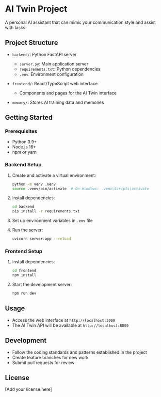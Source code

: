 # AI Twin Project

A personal AI assistant that can mimic your communication style and assist with tasks.

## Project Structure

- `backend/`: Python FastAPI server
  - `server.py`: Main application server
  - `requirements.txt`: Python dependencies
  - `.env`: Environment configuration

- `frontend/`: React/TypeScript web interface
  - Components and pages for the AI Twin interface

- `memory/`: Stores AI training data and memories

## Getting Started

### Prerequisites

- Python 3.9+
- Node.js 16+
- npm or yarn

### Backend Setup

1. Create and activate a virtual environment:
   ```bash
   python -m venv .venv
   source .venv/bin/activate  # On Windows: .venv\Scripts\activate
   ```

2. Install dependencies:
   ```bash
   cd backend
   pip install -r requirements.txt
   ```

3. Set up environment variables in `.env` file

4. Run the server:
   ```bash
   uvicorn server:app --reload
   ```

### Frontend Setup

1. Install dependencies:
   ```bash
   cd frontend
   npm install
   ```

2. Start the development server:
   ```bash
   npm run dev
   ```

## Usage

- Access the web interface at `http://localhost:3000`
- The AI Twin API will be available at `http://localhost:8000`

## Development

- Follow the coding standards and patterns established in the project
- Create feature branches for new work
- Submit pull requests for review

## License

[Add your license here]